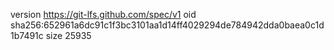 version https://git-lfs.github.com/spec/v1
oid sha256:652961a6dc91c1f3bc3101aa1d14ff4029294de784942dda0baea0c1d1b7491c
size 25935
